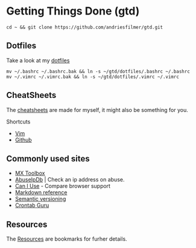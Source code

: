 # Getting Things Done (gtd)

    cd ~ && git clone https://github.com/andriesfilmer/gtd.git

## Dotfiles

Take a look at my [dotfiles](/dotfiles)

    mv ~/.bashrc ~/.bashrc.bak && ln -s ~/gtd/dotfiles/.bashrc ~/.bashrc
    mv ~/.vimrc ~/.vimrc.bak && ln -s ~/gtd/dotfiles/.vimrc ~/.vimrc

## CheatSheets

The [cheatsheets](/cheatsheets) are made for myself, it might also be something for you.

Shortcuts

- [Vim](https://github.com/andriesfilmer/gtd/blob/master/cheatsheets/vim.md)
- [Github](https://github.com/andriesfilmer/gtd/blob/master/cheatsheets/git.md)

## Commonly used sites

- [MX Toolbox](https://mxtoolbox.com/)
- [AbuseIpDb](https://www.abuseipdb.com/) | Check an ip address on abuse.
- [Can I Use](http://caniuse.com/#feat=css-filters) - Compare browser support
- [Markdown reference](https://github.com/adam-p/markdown-here/wiki/Markdown-Cheatsheet)
- [Semantic versioning](https://semver.org/)
- [Crontab Guru](https://crontab.guru/)

## Resources

The [Resources](/resources) are bookmarks for furher details.

